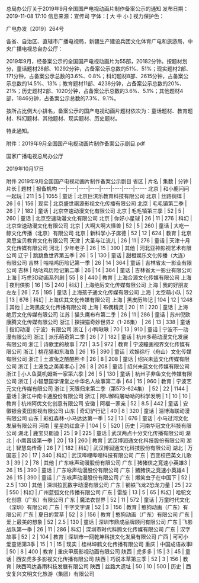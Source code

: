 总局办公厅关于2019年9月全国国产电视动画片制作备案公示的通知
发布日期：2019-11-08 17:10 	信息来源：宣传司 	字体：[ 大 中 小 ] 	视力保护色：

广电办发〔2019〕264号

各省、自治区、直辖市广播电视局，新疆生产建设兵团文化体育广电和旅游局，中央广播电视总台办公厅：

2019年9月，经备案公示的全国国产电视动画片为55部，20182分钟。按题材划分，童话题材28部、10292分钟，占备案公示总数的51%、51%；现实题材2部、171分钟，占备案公示总数的3.6%、0.8%；科幻题材8部、2615分钟，占备案公示总数的14.5%、13%；教育题材11部、4238分钟，占备案公示总数的20%、21%；历史题材2部、1020分钟，占备案公示总数的3.6%、5.1%；其他题材4部，1846分钟，占备案公示总数的7.3%、9.1%。

按所占比例大小排名，备案公示的国产电视动画片题材依次为：童话题材、教育题材、科幻题材、其他题材、现实题材、历史题材。

特此通知。


附件：2019年9月全国国产电视动画片制作备案公示剧目.pdf




国家广播电视总局办公厅

 2019年10月17日  　








 
附件
2019年9月全国国产电视动画片制作备案公示剧目 
省区 | 片名 | 集数 | 分钟 | 片长 | 题材 | 报备机构
---|----|----|----|----|----|----|-----
北京 | 和小鹿问问一起玩 | 211 | 5 | 1055 | 童话 | 北京巨淇乐教育科技有限公司
北京 | 丝路徜徉 | 26 | 6 | 156 | 现实 | 北京盛世祺源影视文化传播有限公司
北京 | 毛毛镇第二季 | 26 | 7 | 182 | 童话 | 北京空速动漫文化有限公司
北京 | 毛毛镇第三季 | 52 | 5 | 260 | 童话 | 北京空速动漫文化有限公司
北京 | 你好小星球 | 26 | 11 | 276 | 科幻 | 北京空速动漫文化有限公司
北京 | 大啊大啊大怪兽 | 52 | 5 | 260 | 童话 | 大吃一鲸文化传播（北京）有限公司
北京 | 新科学小子席德 | 52 | 12 | 624 | 教育 | 北京灵思宝贝教育文化有限公司
天津 | 大圣与江流儿 | 26 | 11 | 276 | 童话 | 天津十月文化传媒有限公司
河北 | 少年老子 | 26 | 15 | 390 | 其他 | 河北亚神影视艺术有限公司
辽宁 | 跳跳鱼世界第五季 | 26 | 5 | 130 | 童话 | 甜橙娱乐文化传播（大连）有限公司
吉林 | 咕咕鸡历险记第一季 | 26 | 14 | 364 | 童话 | 吉林省太一影业有限公司
吉林 | 咕咕鸡历险记第二季 | 26 | 14 | 364 | 童话 | 吉林省太一影业有限公司
上海 | 巧虎3D动画系列剧 | 55 | 8 | 440 | 教育 | 上海合源文化传媒有限公司
上海 | 夜刑侠影 | 16 | 15 | 240 | 科幻 | 上海绝厉文化传媒有限公司
上海 | 我的好朋友左左 | 26 | 7.5 | 195 | 童话 | 上海孩子通文化传媒有限公司
上海 | 太空萌小队 | 52 | 13 | 676 | 科幻 | 上海优其文化传媒有限公司
上海 | 黑皮历险记 | 104 | 12 | 1248 | 其他 | 上海黑皮文化传播有限公司
上海 | 布偶精灵 | 20 | 11 | 220 | 童话 | 上海绝厉文化传媒有限公司
江苏 | 猫头鹰布布第二季 | 26 | 11 | 286 | 童话 | 苏州倪欧康腾文化传媒有限公司
浙江 | 探探猫奇妙世界2（1-26集） | 26 | 13 | 338 | 童话 | 指幻动漫（宁波）有限公司
浙江 | 小鸭啾啾 | 70 | 13 | 910 | 童话 | 宁波不一动漫有限公司
浙江 | 派乐萌奇第二季 | 26 | 7 | 182 | 童话 | 杭州多萌动漫文化发展有限公司
浙江 | 诗歌里的故事 | 721 | 3.5 | 972 | 教育 | 宁波瞳画视界文化传媒有限公司
浙江 | 桃花猫和东海鱼 | 26 | 15 | 390 | 童话 | 欢娱徐行（舟山）文化传媒有限公司
浙江 | 土波兔之酷酷熊卡 | 26 | 8 | 208 | 童话 | 绍兴未蓝文化传媒有限公司
浙江 | 土波兔之美美孝心 | 26 | 8 | 208 | 童话 | 绍兴未蓝文化传媒有限公司
浙江 | 小人鱼莫叽姆斯一家第六季 | 26 | 5 | 130 | 童话 | 杭州子非鱼文化传媒有限公司
浙江 | 小智慧国学课堂之中华名人故事第二季 | 64 | 15 | 960 | 教育 | 宁波艺元文化传媒有限公司
浙江 | 天眼归来第二季（第573-624集） | 52 | 22 | 1144 | 童话 | 浙江中南卡通股份有限公司
浙江 | 阿U解码屠呦呦的科学发明 | 1 | 10 | 10 | 教育 | 杭州阿优文化创意有限公司
安徽 | 阿福一家亲 | 52 | 8.5 | 442 | 童话 | 安徽银合麦田影视有限公司
山东 | 奇幻驴行记 | 40 | 8 | 320 | 童话 | 淄博海联动漫有限公司
山东 | 彩虹森林-小马达达第一季 | 52 | 13 | 676 | 童话 | 小马过河文化发展有限公司
河南 | 星星的红盒子 | 104 | 5 | 520 | 历史 | 河南华冠文化科技有限公司
湖北 | 鹿宝贝朗迪 | 25 | 9 | 225 | 童话 | 武汉两点十分文化传播有限公司
湖北 | 小鹰晋级第一季 | 20 | 13 | 260 | 教育 | 武汉博润通文化科技股份有限公司
湖北 | 智慧岛传奇 | 26 | 7 | 182 | 科幻 | 武汉博润通文化科技股份有限公司
湖北 | 万国志 | 20 | 17 | 340 | 科幻 | 武汉哔哩哔哩科技有限公司
广东 | 百变校巴英文儿歌3 | 39 | 2 | 78 | 其他 | 广东咏声动漫股份有限公司
广东 | 猪猪侠之竞速小英雄3 | 26 | 15 | 390 | 童话 | 广东咏声动漫股份有限公司
广东 | 猪猪侠之竞速小英雄4 | 26 | 15 | 390 | 童话 | 广东咏声动漫股份有限公司
广东 | 爆笑虫子在中国下 | 52 | 2.5 | 130 | 其他 | 深圳拉瓦数字动漫有限公司
广东 | 钢铁飞龙2恐龙力量 | 25 | 22 | 550 | 科幻 | 广州蓝弧文化传播有限公司
广东 | 雷旋 | 13 | 5 | 65 | 科幻 | 哈驼文化创意（广东）有限公司
广东 | 魔法衣世界 | 52 | 11 | 572 | 童话 | 万童时代文化（深圳）有限公司
广东 | 千字文字课 | 52 | 3 | 156 | 教育 | 憨狗动画（广东）有限公司
广东 | 夏日的萱草 | 52 | 3 | 156 | 教育 | 憨狗动画（广东）有限公司
广东 | 爱上最美的想象 | 52 | 2.5 | 130 | 童话 | 深圳市鼎成品牌顾问有限公司
广东 | 飞影战队第一季 | 26 | 11 | 286 | 科幻 | 深圳市时代科腾文化传媒有限公司
广东 | 汉字故事 | 52 | 2 | 104 | 教育 | 深圳市一网乾坤科技文化发展有限公司
广西 | 可可小爱童谣第3季 | 15 | 1 | 15 | 现实 | 桂林坤鹤文化传播有限公司
重庆 | 中国成语故事I | 50 | 8 | 400 | 教育 | 重庆甲辰影视动画有限公司
陕西 | 虎多多 | 15 | 3 | 45 | 童话 | 西安虎多多影视文化传播有限公司
陕西 | 巧说本草第三季 | 52 | 3 | 156 | 教育 | 陕西鸣达鑫雨科技发展有限公司
陕西 | 丝路大遗址 | 50 | 10 | 500 | 历史 | 西安复兴文明文化旅游（集团）有限公司